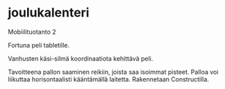 # joulukalenteri
Mobiilituotanto 2

Fortuna peli tabletille. 

Vanhusten käsi-silmä koordinaatiota kehittävä peli.

Tavoitteena pallon saaminen reikiin, joista saa isoimmat pisteet. Palloa voi liikuttaa horisontaalisti kääntämällä laitetta. Rakennetaan Constructilla.
